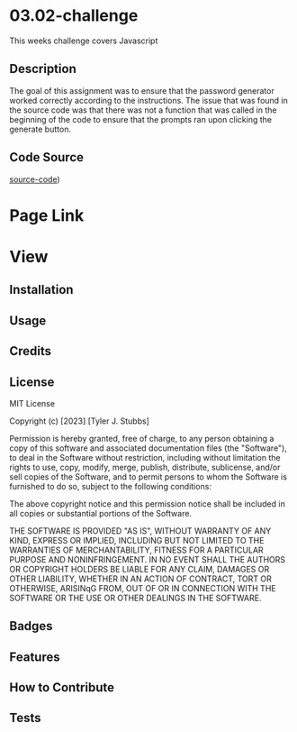 # 03.02-challenge
This weeks challenge covers Javascript

## Description
The goal of this assignment was to ensure that the password generator worked correctly according to the instructions.
The issue that was found in the source code was that there was not a function that was called in the beginning of the 
code to ensure that the prompts ran upon clicking the generate button.


## Code Source

[source-code](../UNCC-VIRT-FSF-PT-07-2023-U-LOLC/03-JavaScript/02-Challenge/Main))

# Page Link



# View



## Installation



## Usage



## Credits




## License

MIT License

Copyright (c) [2023] [Tyler J. Stubbs]

Permission is hereby granted, free of charge, to any person obtaining a copy
of this software and associated documentation files (the "Software"), to deal
in the Software without restriction, including without limitation the rights
to use, copy, modify, merge, publish, distribute, sublicense, and/or sell
copies of the Software, and to permit persons to whom the Software is
furnished to do so, subject to the following conditions:

The above copyright notice and this permission notice shall be included in all
copies or substantial portions of the Software.

THE SOFTWARE IS PROVIDED "AS IS", WITHOUT WARRANTY OF ANY KIND, EXPRESS OR
IMPLIED, INCLUDING BUT NOT LIMITED TO THE WARRANTIES OF MERCHANTABILITY,
FITNESS FOR A PARTICULAR PURPOSE AND NONINFRINGEMENT. IN NO EVENT SHALL THE
AUTHORS OR COPYRIGHT HOLDERS BE LIABLE FOR ANY CLAIM, DAMAGES OR OTHER
LIABILITY, WHETHER IN AN ACTION OF CONTRACT, TORT OR OTHERWISE, ARISINqG FROM,
OUT OF OR IN CONNECTION WITH THE SOFTWARE OR THE USE OR OTHER DEALINGS IN THE
SOFTWARE.

## Badges



## Features



## How to Contribute



## Tests
